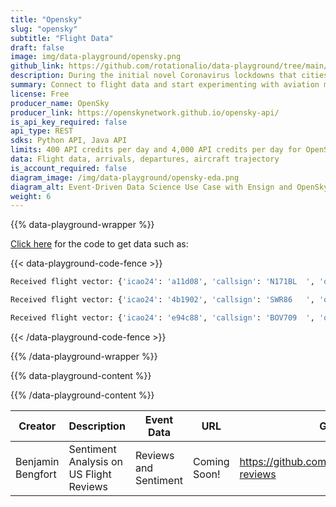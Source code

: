 ```yaml
---
title: "Opensky"
slug: "opensky"
subtitle: "Flight Data"
draft: false
image: img/data-playground/opensky.png
github_link: https://github.com/rotationalio/data-playground/tree/main/opensky
description: During the initial novel Coronavirus lockdowns that cities imposed, flight activity decreased by 96%. Several years later, it is still in the process of recovering. Will the travel industry recover from the pandemic? And if so, when? Can flight patterns today be used to predict travel behavior for next year? If you work in Tourism or an adjacent industry, and you aren't already paying attention to patterns in flight activity, you might be interested in this dataset! OpenSky provides flight data by aircraft along with arrivals and departures by airport. Use Ensign with this data source to generate a time-series dataset that you could add as a feature for machine learning models, financial planning, and strategy.
summary: Connect to flight data and start experimenting with aviation models and apps.
license: Free
producer_name: OpenSky
producer_link: https://openskynetwork.github.io/opensky-api/
is_api_key_required: false
api_type: REST
sdks: Python API, Java API
limits: 400 API credits per day and 4,000 API credits per day for OpenSky users
data: Flight data, arrivals, departures, aircraft trajectory
is_account_required: false
diagram_image: /img/data-playground/opensky-eda.png
diagram_alt: Event-Driven Data Science Use Case with Ensign and OpenSky
weight: 6
---
```


{{% data-playground-wrapper %}}

<a href="https://github.com/rotationalio/data-playground/tree/main/opensky" class="text-[#1D65A6] font-bold underline">Click here</a> for the code to get data such as:

{{< data-playground-code-fence >}}
```bash
Received flight vector: {'icao24': 'a11d08', 'callsign': 'N171BL  ', 'origin_country': 'United States', 'time_position': 1687890269, 'last_contact': 1687890269, 'longitude': -77.8813, 'latitude': 35.8695, 'geo_altitude': 68.58, 'on_ground': False, 'velocity': 44.38, 'true_track': 214.61, 'vertical_rate': -3.9, 'sensors': None, 'barometric_altitude': 160.02, 'transponder_code': None, 'special_purpose_indicator': False, 'position_source': 0, 'category': 0}

Received flight vector: {'icao24': '4b1902', 'callsign': 'SWR86   ', 'origin_country': 'Switzerland', 'time_position': 1687890269, 'last_contact': 1687890269, 'longitude': -62.009, 'latitude': 48.1098, 'geo_altitude': 11468.1, 'on_ground': False, 'velocity': 224.51, 'true_track': 251.98, 'vertical_rate': 0.0, 'sensors': None, 'barometric_altitude': 10972.8, 'transponder_code': None, 'special_purpose_indicator': False, 'position_source': 0, 'category': 1}

Received flight vector: {'icao24': 'e94c88', 'callsign': 'BOV709  ', 'origin_country': 'Bolivia', 'time_position': 1687890270, 'last_contact': 1687890270, 'longitude': -58.5902, 'latitude': -34.7019, 'geo_altitude': 5905.5, 'on_ground': False, 'velocity': 175.39, 'true_track': 337.95, 'vertical_rate': 12.03, 'sensors': None, 'barometric_altitude': 5775.96, 'transponder_code': '0330', 'special_purpose_indicator': False, 'position_source': 0, 'category': 0}
```
{{< /data-playground-code-fence >}}

{{% /data-playground-wrapper %}}

{{% data-playground-content %}}

<!-- Add content for data playground here, including a table for data products if available -->

{{% /data-playground-content %}}

<section class="ml-10">
    <table class="table-auto border border-collapse border-slate-600 text-md mt-2 overflow-auto">
        <thead class="bg-[#1D65A6] text-white text-left">
            <tr>
                <th class="finnhub-showcase">Creator</th>
                <th class="finnhub-showcase">Description</th>
                <th class="finnhub-showcase">Event Data</th>
                <th class="finnhub-showcase">URL</th>
                <th class="finnhub-showcase">GitHub</th>
                <th class="finnhub-showcase">Date</th>
            </tr>
        </thead>
        <tbody>
            <tr>
                <td class="finnhub-showcase">Benjamin Bengfort</td>
                <td class="finnhub-showcase">Sentiment Analysis on US Flight Reviews</td>
                <td class="finnhub-showcase">Reviews and Sentiment</td>
                <td class="finnhub-showcase">Coming Soon!</td>
                <td class="finnhub-showcase underline">
                    <a href="https://github.com/bbengfort/sentiment-reviews" target="_blank">https://github.com/bbengfort/sentiment-reviews</a></td>
                <td class="finnhub-showcase">2023-09-12</td>
            </tr>
        </tbody>
    </table>
</section>

